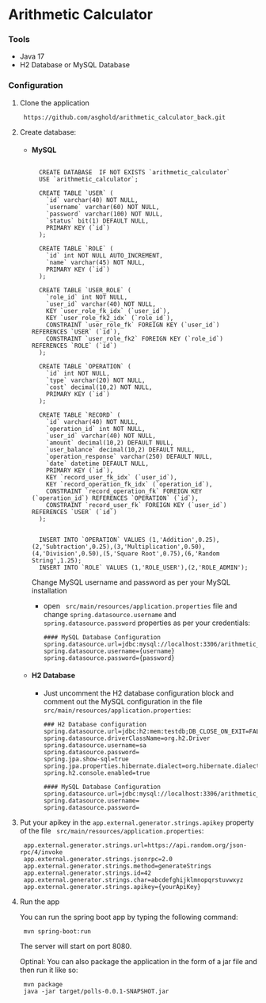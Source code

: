 # Arithmetic Calculator

### Tools

* Java 17
* H2 Database or MySQL Database

### Configuration

1. Clone the application

    
        https://github.com/asghold/arithmetic_calculator_back.git
    

2. Create database:

    * #### MySQL

        ##
            CREATE DATABASE  IF NOT EXISTS `arithmetic_calculator`
            USE `arithmetic_calculator`;

            CREATE TABLE `USER` (
              `id` varchar(40) NOT NULL,
              `username` varchar(60) NOT NULL,
              `password` varchar(100) NOT NULL,
              `status` bit(1) DEFAULT NULL,
              PRIMARY KEY (`id`)
            );

            CREATE TABLE `ROLE` (
              `id` int NOT NULL AUTO_INCREMENT,
              `name` varchar(45) NOT NULL,
              PRIMARY KEY (`id`)
            );

            CREATE TABLE `USER_ROLE` (
              `role_id` int NOT NULL,
              `user_id` varchar(40) NOT NULL,
              KEY `user_role_fk_idx` (`user_id`),
              KEY `user_role_fk2_idx` (`role_id`),
              CONSTRAINT `user_role_fk` FOREIGN KEY (`user_id`) REFERENCES `USER` (`id`),
              CONSTRAINT `user_role_fk2` FOREIGN KEY (`role_id`) REFERENCES `ROLE` (`id`)
            );

            CREATE TABLE `OPERATION` (
              `id` int NOT NULL,
              `type` varchar(20) NOT NULL,
              `cost` decimal(10,2) NOT NULL,
              PRIMARY KEY (`id`)
            );

            CREATE TABLE `RECORD` (
              `id` varchar(40) NOT NULL,
              `operation_id` int NOT NULL,
              `user_id` varchar(40) NOT NULL,
              `amount` decimal(10,2) DEFAULT NULL,
              `user_balance` decimal(10,2) DEFAULT NULL,
              `operation_response` varchar(250) DEFAULT NULL,
              `date` datetime DEFAULT NULL,
              PRIMARY KEY (`id`),
              KEY `record_user_fk_idx` (`user_id`),
              KEY `record_operation_fk_idx` (`operation_id`),
              CONSTRAINT `record_operation_fk` FOREIGN KEY (`operation_id`) REFERENCES `OPERATION` (`id`),
              CONSTRAINT `record_user_fk` FOREIGN KEY (`user_id`) REFERENCES `USER` (`id`)
            );


            INSERT INTO `OPERATION` VALUES (1,'Addition',0.25),(2,'Subtraction',0.25),(3,'Multiplication',0.50),(4,'Division',0.50),(5,'Square Root',0.75),(6,'Random String',1.25);
            INSERT INTO `ROLE` VALUES (1,'ROLE_USER'),(2,'ROLE_ADMIN');

        Change MySQL username and password as per your MySQL installation

      * open ``` src/main/resources/application.properties``` file and change ```spring.datasource.username``` and ```spring.datasource.password``` properties as per your credentials:  

            #### MySQL Database Configuration
            spring.datasource.url=jdbc:mysql://localhost:3306/arithmetic_calculator
            spring.datasource.username={username}
            spring.datasource.password={password}

    * #### H2 Database
      * Just uncomment the H2 database configuration block and comment out the MySQL configuration in the file ``` src/main/resources/application.properties```:

            ### H2 Database configuration
            spring.datasource.url=jdbc:h2:mem:testdb;DB_CLOSE_ON_EXIT=FALSE
            spring.datasource.driverClassName=org.h2.Driver
            spring.datasource.username=sa
            spring.datasource.password=
            spring.jpa.show-sql=true
            spring.jpa.properties.hibernate.dialect=org.hibernate.dialect.H2Dialect
            spring.h2.console.enabled=true

            #### MySQL Database Configuration
            spring.datasource.url=jdbc:mysql://localhost:3306/arithmetic_calculator
            spring.datasource.username=
            spring.datasource.password=

3. Put your apikey in the ```app.external.generator.strings.apikey``` property of the file ``` src/main/resources/application.properties```:

        app.external.generator.strings.url=https://api.random.org/json-rpc/4/invoke
        app.external.generator.strings.jsonrpc=2.0
        app.external.generator.strings.method=generateStrings
        app.external.generator.strings.id=42
        app.external.generator.strings.char=abcdefghijklmnopqrstuvwxyz
        app.external.generator.strings.apikey={yourApiKey}

4. Run the app

    You can run the spring boot app by typing the following command:

        mvn spring-boot:run
    
    The server will start on port 8080.

    Optinal: You can also package the application in the form of a jar file and then run it like so:
    
        mvn package
        java -jar target/polls-0.0.1-SNAPSHOT.jar



